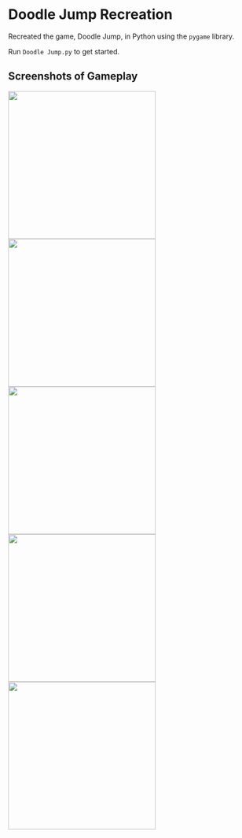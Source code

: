 # Doodle Jump Recreation

Recreated the game, Doodle Jump, in Python using the `pygame` library.

Run `Doodle Jump.py` to get started.

## Screenshots of Gameplay

<img src="https://user-images.githubusercontent.com/73912656/149461387-246008a0-8acf-40fc-aaae-97cca0723617.png" width=300>

<img src="https://user-images.githubusercontent.com/73912656/149461554-4795f34e-1ba2-43be-a35a-96be1ef0bab6.png" width=300>

<img src="https://user-images.githubusercontent.com/73912656/149461709-39a5003b-5d50-4c7f-a6dc-93c3589cdee0.png" width=300>

<img src="https://user-images.githubusercontent.com/73912656/149461626-ca2cd3fc-e991-4e5c-aa80-043d350d5aad.png" width=300>

<img src="https://user-images.githubusercontent.com/73912656/149461502-0c2e5bf2-da97-4bf3-97dc-4d49fa22f978.png" width=300>


